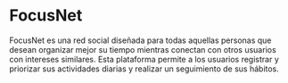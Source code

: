 # FocusNet
FocusNet es una red social diseñada para todas aquellas personas que desean organizar mejor su tiempo mientras conectan con otros usuarios con intereses similares. Esta plataforma permite a los usuarios registrar y priorizar sus actividades diarias y realizar un seguimiento de sus hábitos.
